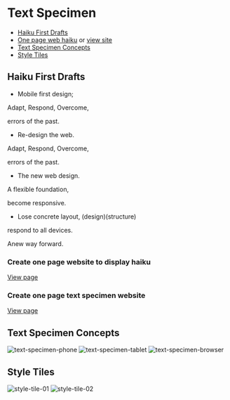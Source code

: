 # Text Specimen
- [Haiku First Drafts](#haiku-first-drafts)
- [One page web haiku](#create-one-page-website-to-display-haiku) or [view site](https://mainetti-vincent.github.io/text-specimen/rwd-haiku/index.html)
- [Text Specimen Concepts](#text-specimen-concepts)
- [Style Tiles](#style-tiles)

## Haiku First Drafts
- Mobile first design;

Adapt, Respond, Overcome,

errors of the past.

- Re-design the web.

Adapt, Respond, Overcome,

errors of the past.

- The new web design.

A flexible foundation,

become responsive.

- Lose concrete layout, (design)(structure)

respond to all devices.

Anew way forward.

### Create one page website to display haiku
[View page](https://mainetti-vincent.github.io/text-specimen/rwd-haiku/index.html)

### Create one page text specimen website
[View page](https://mainetti-vincent.github.io/text-specimen/type-spec-03/index.html)

## Text Specimen Concepts
![text-specimen-phone](img/text-specimen-phone.png)
![text-specimen-tablet](img/text-specimen-tablet.png)
![text-specimen-browser](img/text-specimen-browser.png)

## Style Tiles
![style-tile-01](img/style-tile-01.jpg)
![style-tile-02](img/style-tile-02.jpg)
